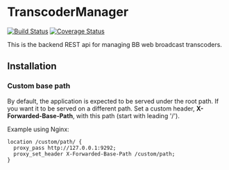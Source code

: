 TranscoderManager
=================
[![Build Status](https://travis-ci.org/edoshor/transcoder-manager.png)](https://travis-ci.org/edoshor/transcoder-manager)
[![Coverage Status](https://coveralls.io/repos/edoshor/transcoder-manager/badge.png?branch=master)](https://coveralls.io/r/edoshor/transcoder-manager)


This is the backend REST api for managing BB web broadcast transcoders.


Installation
-

### Custom base path
By default, the application is expected to be served under the root path.
If you want it to be served on a different path.
Set a custom header, **X-Forwarded-Base-Path**, with this path (start with leading '/').

Example using Nginx:
```Nginx
location /custom/path/ {
  proxy_pass http://127.0.0.1:9292;
  proxy_set_header X-Forwarded-Base-Path /custom/path;
}

```
